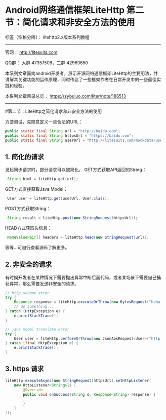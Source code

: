 # Android网络通信框架LiteHttp 第二节：简化请求和非安全方法的使用

标签（空格分隔）： litehttp2.x版本系列教程

---
官网： http://litesuits.com

QQ群： 大群 47357508，二群 42960650

本系列文章面向android开发者，展示开源网络通信框架LiteHttp的主要用法，并讲解其关键功能的运作原理，同时传达了一些框架作者在日常开发中的一些最佳实践和经验。

本系列文章目录总览： https://zybuluo.com/liter/note/186513

---

#第二节：LiteHttp之简化请求和非安全方法的使用

方便测试，先随意定义一些合法的URL：
```java
public static final String url = "http://baidu.com";
public static final String httpsUrl = "https://baidu.com";
public static final String userUrl = "http://litesuits.com/mockdata/user_get";
```
## 1. 简化的请求

发起同步请求时，部分请求可以被简化。
GET方式获取API返回的String：
```java
 String html = liteHttp.get(url);
```

GET方式直接获取Java Model：
```java
 User user = liteHttp.get(userUrl, User.class);
```

POST方式获取String：
```java
 String result = liteHttp.post(new StringRequest(httpsUrl));
```

HEAD方式获取头信息：
```java
 NameValuePair[] headers = liteHttp.head(new StringRequest(url));
```

等等...可自行查看源码了解更多。

## 2. 非安全的请求

有时候开发者在某种情况下需要抛出异常中断后面代码，或者某场景下需要自己捕获异常，那么需要发送非安全的请求。

```java
// http scheme error
try {
    Response response = liteHttp.executeOrThrow(new BytesRequest("haha://hehe"));
    // do something...
} catch (HttpException e) {
    e.printStackTrace();
}

// java model translate error
try {
    User user = liteHttp.performOrThrow(new JsonAbsRequest<User>("http://thanku.love") {});
} catch (final HttpException e) {
    e.printStackTrace();
}
```

## 3. https 请求

```java
liteHttp.executeAsync(new StringRequest(httpsUrl).setHttpListener(
    new HttpListener<String>() {
        @Override
        public void onSuccess(String s, Response<String> response) {
            
        }
    }
));
```